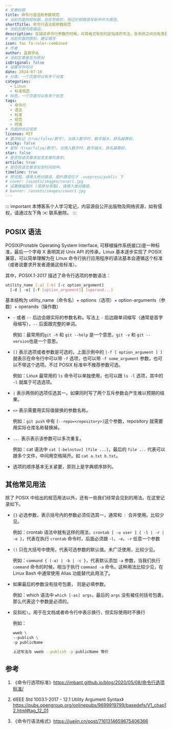 ```yaml
---
# 文章标题
title: 命令行语法和参数规范
# 当前页面的短标题，会在导航栏、侧边栏和路径导航中作为首选。
shortTitle: 命令行语法和参数规范
# 当前页面内容描述。
description: 在描述命令行参数的时候，对其格式有些约定俗成的写法，各系统之间也有差别。这里整理一下 POSIX 官方给出的语法和参数的书写规范，对后面其他文章编写时给出指导和参考。
# 当前页面的图标，建议填写
icon: fas fa-ruler-combined
# 作者
author: 昌霖学长
# 当前文章是否为原创
isOriginal: false
# 设置写作时间
date: 2024-07-10
# 分类，一个页面可以有多个分类
categories: 
  - Linux
  - 标准规范
# 标签，一个页面可以有多个标签
tags: 
  - 命令行
  - 语法
  - 标准
  - 规范
  - 终端
# 页面的协议信息
license: MIT 
# 置顶标记（true/false/数字），当填入数字时，数字越大，排名越靠前。
sticky: false
# 星标（true/false/数字），当填入数字时，数字越大，排名越靠前。
star: false
# 是否将该文章添加至文章列表中。
article: true
# 是否将该文章添加至时间线中。
timeline: true
# 预览图。请填入绝对路径。图片路径位于 .vuepress/public 下
# cover: /assets/images/cover1.jpg
# 设置横幅图片 (宽屏分享图)，请填入绝对路径。
# banner: /assets/images/cover1.jpg
---
```


::: important
本博客系个人学习笔记，内容源自公开出版物及网络资源，如有侵权，请通过左下角 ✉️ 联系删除。
:::

## POSIX 语法

POSIX(Protable Operating System Interface, 可移植操作系统接口)是一种标准，最后一个字母 X 表明其对 Unix API 的传承。Linux 基本逐步实现了 POSIX 兼容，可以简单理解为在 Linux 命令行执行应用程序的语法基本会遵循这个标准（或者说要求开发者遵循这些标准）。

其中，POSIX.1-2017 描述了命令行选项的参数语法：

```bash
utility_name [-a] [-b] [-c option_argument]
  [-d | -e] [-f [option_argument]] [operand...]
```

基本结构为 utility_name（命令名）+ options（选项）+ option-arguments（参数）+ operands（操作数）

- `-` 或者 `--` 后边会跟实际的参数名称。写法上 `-` 后边跟单词缩写（通常是首字母缩写），`--` 后面跟完整的单词。

    例如：最常用的`git -h` 和 `git --help` 是一个意思，`git -v` 和 `git --version`也是一个意思。

- `[]` 表示选项或者参数是可选的，上面示例中的 `[-f [ option_argument ] ]` 就表示在命令行中可以带 `-f` 选项，也可以带 `-f some_argument` 参数，也可以不带这个选项。不过 POSIX 标准中不推荐参数可选。

    例如：Linux 最常用的 `ls` 命令可以单独使用，也可以跟 `ls -l` 选项，其中的 `-l` 就属于可选选项。

- `|` 表示两侧的选项任选其一。如果同时写了两个互斥参数会产生难以预期的结果。

- `<>` 表示需要用实际值替换的参数名称。
  
    例如：`git push` 中有 `[--repo=<repository>]`这个参数，repository 就需要用实际仓库名称替换掉。

- `...` 表示表示该参数可以多次重复。

    例如：cat 语法中 `cat [-belnstuv] [file ...]`，最后的 `file ...` 代表可以跟多个文件，中间用空格隔开。如 `cat a.txt b.txt`。

- 选项的顺序基本无关紧要，原则上是字典顺序排列。

## 其他常见用法

除了 POSIX 中给出的规范用法以外，还有一些我们经常会见到的用法。在这里记录如下。

- `{}` 必选参数，表示括号内的参数必须任选其一，通常和 `｜` 合并使用。比较少见。

    例如：crontab 语法中就有这样的用法，`crontab [ -u user ] { -l | -r | -e }`，代表在执行 `crontab` 命令时，后面必须跟 `-l`、`-e`、`-r` 任意一个参数

- `()` 只在大括号中使用，代表可选参数的默认值。未广泛使用，比较少见。

    例如：`command { (-a) | -b | -c }`，代表默认添加 `-a` 参数，当我们执行 `command` 命令的时候，相当于执行 `command -a` 命令。这种用法比较少见，在 Linux Bash 中通常使用 Alias 功能替代此用法了。

- 如果最后的参数没有括号包裹， 则是必填参数。

    例如：which 语法中 `which [-as] args`，最后的 `args` 没有被任何括号包裹，那么代表这个参数是必须的。

- 反斜杠`\`，用于在文档或者命令行中表示换行，但实际使用时不换行

    例如：
    ```bash
    wweb \
    --publish \
    -p publicName
    
    上述写法与 wweb --publish -p publicName 等价
    ```

## 参考

1. 《命令行选项标准》<https://imbant.github.io/blog/2020/05/08/命令行选项标准/>

2. 《IEEE Std 1003.1-2017 - 12.1 Utility Argument Syntax》<https://pubs.opengroup.org/onlinepubs/9699919799/basedefs/V1_chap12.html#tag_12_01>

3. 《命令行语法格式》<https://juejin.cn/post/7161314659675406366>
